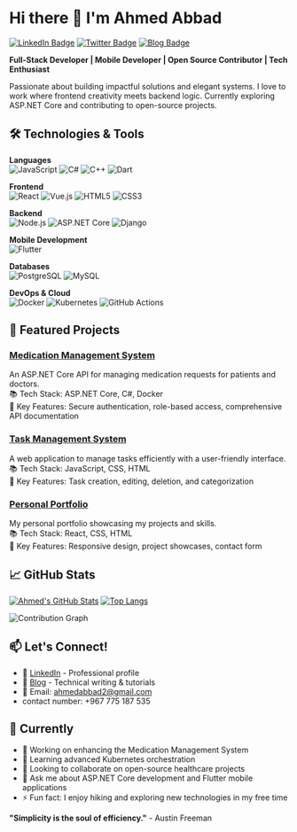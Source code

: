 # Hi there 👋 I'm Ahmed Abbad

[![LinkedIn Badge](https://img.shields.io/badge/LinkedIn-Profile-informational?style=flat&logo=linkedin&logoColor=white&color=0D76A8)](https://linkedin.com/in/yourusername)
[![Twitter Badge](https://img.shields.io/badge/Twitter-Profile-informational?style=flat&logo=twitter&logoColor=white&color=1DA1F2)](https://twitter.com/yourhandle)
[![Blog Badge](https://img.shields.io/badge/Website-Blog-orange?style=flat&logo=google-chrome&logoColor=white)](https://yourblog.com)

**Full-Stack Developer | Mobile Developer | Open Source Contributor | Tech Enthusiast**

Passionate about building impactful solutions and elegant systems. I love to work where frontend creativity meets backend logic. Currently exploring ASP.NET Core and contributing to open-source projects.

## 🛠️ Technologies & Tools

**Languages**  
![JavaScript](https://img.shields.io/badge/-JavaScript-F7DF1E?style=flat-square&logo=javascript&logoColor=black)
![C#](https://img.shields.io/badge/-C%23-239120?style=flat-square&logo=c-sharp&logoColor=white)
![C++](https://img.shields.io/badge/-C++-00599C?style=flat-square&logo=c%2B%2B&logoColor=white)
![Dart](https://img.shields.io/badge/-Dart-0175C2?style=flat-square&logo=dart&logoColor=white)

**Frontend**  
![React](https://img.shields.io/badge/-React-61DAFB?style=flat-square&logo=react&logoColor=black)
![Vue.js](https://img.shields.io/badge/-Vue.js-4FC08D?style=flat-square&logo=vue.js&logoColor=white)
![HTML5](https://img.shields.io/badge/-HTML5-E34F26?style=flat-square&logo=html5&logoColor=white)
![CSS3](https://img.shields.io/badge/-CSS3-1572B6?style=flat-square&logo=css3&logoColor=white)

**Backend**  
![Node.js](https://img.shields.io/badge/-Node.js-339933?style=flat-square&logo=node.js&logoColor=white)
![ASP.NET Core](https://img.shields.io/badge/-ASP.NET%20Core-512BD4?style=flat-square&logo=dotnet&logoColor=white)
![Django](https://img.shields.io/badge/-Django-092E20?style=flat-square&logo=django&logoColor=white)

**Mobile Development**  
![Flutter](https://img.shields.io/badge/-Flutter-02569B?style=flat-square&logo=flutter&logoColor=white)

**Databases**  
![PostgreSQL](https://img.shields.io/badge/-PostgreSQL-336791?style=flat-square&logo=postgresql&logoColor=white)
![MySQL](https://img.shields.io/badge/-MySQL-4479A1?style=flat-square&logo=mysql&logoColor=white)

**DevOps & Cloud**  
![Docker](https://img.shields.io/badge/-Docker-2496ED?style=flat-square&logo=docker&logoColor=white)
![Kubernetes](https://img.shields.io/badge/-Kubernetes-326CE5?style=flat-square&logo=kubernetes&logoColor=white)
![GitHub Actions](https://img.shields.io/badge/-GitHub%20Actions-2088FF?style=flat-square&logo=github-actions&logoColor=white)

## 🌟 Featured Projects

### [Medication Management System](https://github.com/5asul/MedicationManagement)
An ASP.NET Core API for managing medication requests for patients and doctors.  
📚 Tech Stack: ASP.NET Core, C#, Docker  
🚀 Key Features: Secure authentication, role-based access, comprehensive API documentation

### [Task Management System](https://github.com/5asul/Task-Management-System)
A web application to manage tasks efficiently with a user-friendly interface.  
📚 Tech Stack: JavaScript, CSS, HTML  
🚀 Key Features: Task creation, editing, deletion, and categorization

### [Personal Portfolio](https://github.com/5asul/personal-portfolioo)
My personal portfolio showcasing my projects and skills.  
📚 Tech Stack: React, CSS, HTML  
🚀 Key Features: Responsive design, project showcases, contact form

## 📈 GitHub Stats

[![Ahmed's GitHub Stats](https://github-readme-stats.vercel.app/api?username=5asul&show_icons=true&theme=radical)](https://github.com/5asul)
[![Top Langs](https://github-readme-stats.vercel.app/api/top-langs/?username=5asul&layout=compact&theme=radical)](https://github.com/5asul)

![Contribution Graph](https://github-readme-activity-graph.vercel.app/graph?username=5asul&theme=react-dark&hide_border=true)

## 📫 Let's Connect!

- 💼 [LinkedIn]([https://linkedin.com/in/yourusername](https://www.linkedin.com/in/ahmed-mubarak-8811b7281)) - Professional profile
- 📝 [Blog]([[https://yourblog.com](https://ahmed-simple-blog.vercel.app/)]) - Technical writing & tutorials
- 📧 Email: ahmedabbad2@gmail.com
- contact number: +967 775 187 535

## 🎯 Currently

- 🔭 Working on enhancing the Medication Management System
- 🌱 Learning advanced Kubernetes orchestration
- 👯 Looking to collaborate on open-source healthcare projects
- 💬 Ask me about ASP.NET Core development and Flutter mobile applications
- ⚡ Fun fact: I enjoy hiking and exploring new technologies in my free time

**"Simplicity is the soul of efficiency."** - Austin Freeman

